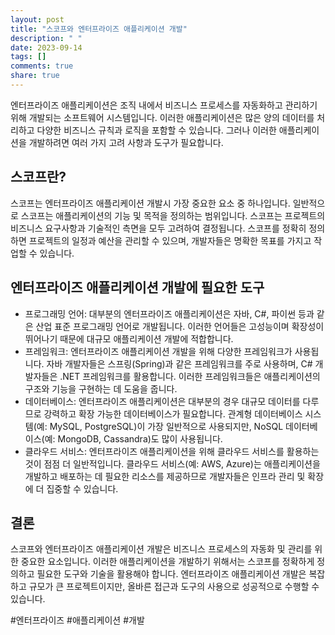 ```yaml
---
layout: post
title: "스코프와 엔터프라이즈 애플리케이션 개발"
description: " "
date: 2023-09-14
tags: []
comments: true
share: true
---
```


엔터프라이즈 애플리케이션은 조직 내에서 비즈니스 프로세스를 자동화하고 관리하기 위해 개발되는 소프트웨어 시스템입니다. 이러한 애플리케이션은 많은 양의 데이터를 처리하고 다양한 비즈니스 규칙과 로직을 포함할 수 있습니다. 그러나 이러한 애플리케이션을 개발하려면 여러 가지 고려 사항과 도구가 필요합니다.

## 스코프란?

스코프는 엔터프라이즈 애플리케이션 개발시 가장 중요한 요소 중 하나입니다. 일반적으로 스코프는 애플리케이션의 기능 및 목적을 정의하는 범위입니다. 스코프는 프로젝트의 비즈니스 요구사항과 기술적인 측면을 모두 고려하여 결정됩니다. 스코프를 정확히 정의하면 프로젝트의 일정과 예산을 관리할 수 있으며, 개발자들은 명확한 목표를 가지고 작업할 수 있습니다.

## 엔터프라이즈 애플리케이션 개발에 필요한 도구

- 프로그래밍 언어: 대부분의 엔터프라이즈 애플리케이션은 자바, C#, 파이썬 등과 같은 산업 표준 프로그래밍 언어로 개발됩니다. 이러한 언어들은 고성능이며 확장성이 뛰어나기 때문에 대규모 애플리케이션 개발에 적합합니다.
- 프레임워크: 엔터프라이즈 애플리케이션 개발을 위해 다양한 프레임워크가 사용됩니다. 자바 개발자들은 스프링(Spring)과 같은 프레임워크를 주로 사용하며, C# 개발자들은 .NET 프레임워크를 활용합니다. 이러한 프레임워크들은 애플리케이션의 구조와 기능을 구현하는 데 도움을 줍니다.
- 데이터베이스: 엔터프라이즈 애플리케이션은 대부분의 경우 대규모 데이터를 다루므로 강력하고 확장 가능한 데이터베이스가 필요합니다. 관계형 데이터베이스 시스템(예: MySQL, PostgreSQL)이 가장 일반적으로 사용되지만, NoSQL 데이터베이스(예: MongoDB, Cassandra)도 많이 사용됩니다.
- 클라우드 서비스: 엔터프라이즈 애플리케이션을 위해 클라우드 서비스를 활용하는 것이 점점 더 일반적입니다. 클라우드 서비스(예: AWS, Azure)는 애플리케이션을 개발하고 배포하는 데 필요한 리소스를 제공하므로 개발자들은 인프라 관리 및 확장에 더 집중할 수 있습니다.

## 결론

스코프와 엔터프라이즈 애플리케이션 개발은 비즈니스 프로세스의 자동화 및 관리를 위한 중요한 요소입니다. 이러한 애플리케이션을 개발하기 위해서는 스코프를 정확하게 정의하고 필요한 도구와 기술을 활용해야 합니다. 엔터프라이즈 애플리케이션 개발은 복잡하고 규모가 큰 프로젝트이지만, 올바른 접근과 도구의 사용으로 성공적으로 수행할 수 있습니다.

#엔터프라이즈 #애플리케이션 #개발